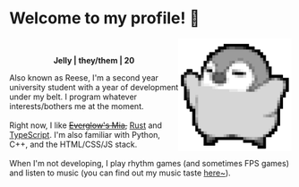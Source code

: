 <h1>Welcome to my profile! 👋</h1>
<img src="penguin.webp" alt="dancing penguin" align="right" width="40%">
<br>
<p align="center"><b>Jelly | they/them | 20</b></p>
<p>
Also known as Reese, I'm a second year university student with a year of development under my belt. I program whatever interests/bothers me at the moment.
<br><br>
Right now, I like <del><a href="https://kprofiles.com/mia-everglow-profile-facts/">Everglow's Mia</a>,</del> <a href="https://www.rust-lang.org/">Rust</a> and <a href="https://www.typescriptlang.org/">TypeScript</a>. I'm also familiar with Python, C++, and the HTML/CSS/JS stack.
<br><br>
When I'm not developing, I play rhythm games (and sometimes FPS games) and listen to music (you can find out my music taste <a href="https://www.last.fm/user/i-dle">here~</a>).
</p>
